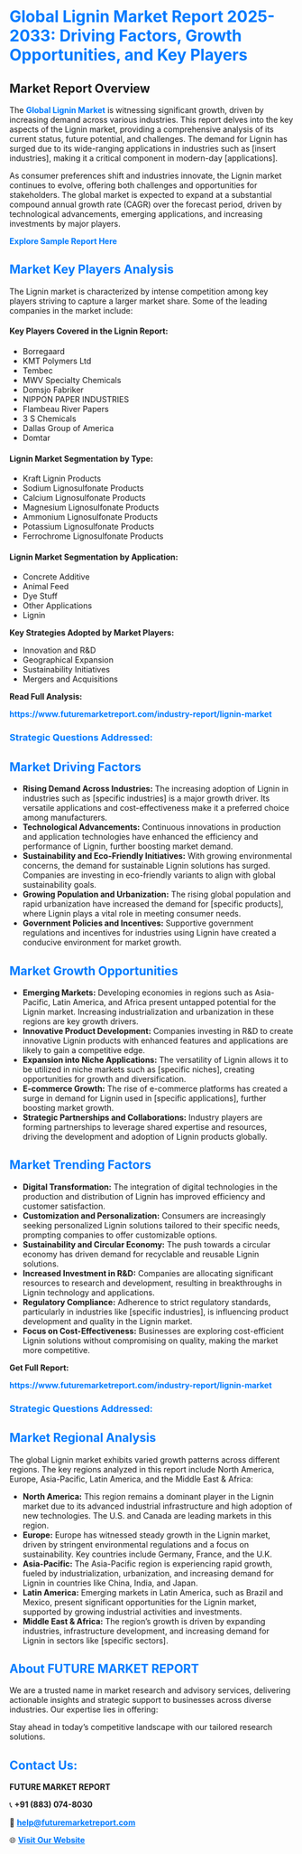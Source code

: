 <h1 style="color: #007BFF;">Global Lignin Market Report 2025-2033: Driving Factors, Growth Opportunities, and Key Players</h1>

<section id="overview">
<h2>Market Report Overview</h2>
<p>The <a href="https://www.futuremarketreport.com/industry-report/lignin-market" style="color: #007BFF; text-decoration: none;"><strong>Global Lignin Market</strong></a> is witnessing significant growth, driven by increasing demand across various industries. This report delves into the key aspects of the Lignin market, providing a comprehensive analysis of its current status, future potential, and challenges. The demand for Lignin has surged due to its wide-ranging applications in industries such as [insert industries], making it a critical component in modern-day [applications].</p>
<p>As consumer preferences shift and industries innovate, the Lignin market continues to evolve, offering both challenges and opportunities for stakeholders. The global market is expected to expand at a substantial compound annual growth rate (CAGR) over the forecast period, driven by technological advancements, emerging applications, and increasing investments by major players.</p>
</section>

<section id="overview">
<p><a href="https://www.futuremarketreport.com/request-sample/reportId=120344" style="color: #007BFF; text-decoration: none;"><strong>Explore Sample Report Here</strong></a></p>
</section>

<section id="key-players">
<h2 style="color: #007BFF;">Market Key Players Analysis</h2>
<p>The Lignin market is characterized by intense competition among key players striving to capture a larger market share. Some of the leading companies in the market include:</p>
<h4>Key Players Covered in the Lignin Report:</h4>
<ul><li>Borregaard</li><li>KMT Polymers Ltd</li><li>Tembec</li><li>MWV Specialty Chemicals</li><li>Domsjo Fabriker</li><li>NIPPON PAPER INDUSTRIES</li><li>Flambeau River Papers</li><li>3 S Chemicals</li><li>Dallas Group of America</li><li>Domtar</li></ul>
<h4>Lignin Market Segmentation by Type:</h4>
<ul><li>Kraft Lignin Products</li><li>Sodium Lignosulfonate Products</li><li>Calcium Lignosulfonate Products</li><li>Magnesium Lignosulfonate Products</li><li>Ammonium Lignosulfonate Products</li><li>Potassium Lignosulfonate Products</li><li>Ferrochrome Lignosulfonate Products</li></ul>

<h4>Lignin Market Segmentation by Application:</h4>
<ul><li>Concrete Additive</li><li>Animal Feed</li><li>Dye Stuff</li><li>Other Applications</li><li>Lignin</li></ul>
<p><strong>Key Strategies Adopted by Market Players:</strong></p>
<ul>
<li>Innovation and R&D</li>
<li>Geographical Expansion</li>
<li>Sustainability Initiatives</li>
<li>Mergers and Acquisitions</li>
</ul>
</section>

<section>
<p><strong>Read Full Analysis: </strong></p><a href="https://www.futuremarketreport.com/industry-report/lignin-market" style="color: #007BFF; text-decoration: none;"><strong>https://www.futuremarketreport.com/industry-report/lignin-market</strong></a>
<h3 style="color: #007BFF;">Strategic Questions Addressed:</h3>
</section>

<section id="driving-factors">
<h2 style="color: #007BFF;">Market Driving Factors</h2>
<ul>
<li><strong>Rising Demand Across Industries:</strong> The increasing adoption of Lignin in industries such as [specific industries] is a major growth driver. Its versatile applications and cost-effectiveness make it a preferred choice among manufacturers.</li>
<li><strong>Technological Advancements:</strong> Continuous innovations in production and application technologies have enhanced the efficiency and performance of Lignin, further boosting market demand.</li>
<li><strong>Sustainability and Eco-Friendly Initiatives:</strong> With growing environmental concerns, the demand for sustainable Lignin solutions has surged. Companies are investing in eco-friendly variants to align with global sustainability goals.</li>
<li><strong>Growing Population and Urbanization:</strong> The rising global population and rapid urbanization have increased the demand for [specific products], where Lignin plays a vital role in meeting consumer needs.</li>
<li><strong>Government Policies and Incentives:</strong> Supportive government regulations and incentives for industries using Lignin have created a conducive environment for market growth.</li>
</ul>
</section>

<section id="growth-opportunities">
<h2 style="color: #007BFF;">Market Growth Opportunities</h2>
<ul>
<li><strong>Emerging Markets:</strong> Developing economies in regions such as Asia-Pacific, Latin America, and Africa present untapped potential for the Lignin market. Increasing industrialization and urbanization in these regions are key growth drivers.</li>
<li><strong>Innovative Product Development:</strong> Companies investing in R&D to create innovative Lignin products with enhanced features and applications are likely to gain a competitive edge.</li>
<li><strong>Expansion into Niche Applications:</strong> The versatility of Lignin allows it to be utilized in niche markets such as [specific niches], creating opportunities for growth and diversification.</li>
<li><strong>E-commerce Growth:</strong> The rise of e-commerce platforms has created a surge in demand for Lignin used in [specific applications], further boosting market growth.</li>
<li><strong>Strategic Partnerships and Collaborations:</strong> Industry players are forming partnerships to leverage shared expertise and resources, driving the development and adoption of Lignin products globally.</li>
</ul>
</section>

<section id="trending-factors">
<h2 style="color: #007BFF;">Market Trending Factors</h2>
<ul>
<li><strong>Digital Transformation:</strong> The integration of digital technologies in the production and distribution of Lignin has improved efficiency and customer satisfaction.</li>
<li><strong>Customization and Personalization:</strong> Consumers are increasingly seeking personalized Lignin solutions tailored to their specific needs, prompting companies to offer customizable options.</li>
<li><strong>Sustainability and Circular Economy:</strong> The push towards a circular economy has driven demand for recyclable and reusable Lignin solutions.</li>
<li><strong>Increased Investment in R&D:</strong> Companies are allocating significant resources to research and development, resulting in breakthroughs in Lignin technology and applications.</li>
<li><strong>Regulatory Compliance:</strong> Adherence to strict regulatory standards, particularly in industries like [specific industries], is influencing product development and quality in the Lignin market.</li>
<li><strong>Focus on Cost-Effectiveness:</strong> Businesses are exploring cost-efficient Lignin solutions without compromising on quality, making the market more competitive.</li>
</ul>
</section>

<section>
<p><strong>Get Full Report: </strong></p><a href="https://www.futuremarketreport.com/industry-report/lignin-market" style="color: #007BFF; text-decoration: none;"><strong>https://www.futuremarketreport.com/industry-report/lignin-market</strong></a>
<h3 style="color: #007BFF;">Strategic Questions Addressed:</h3>
</section>


<section id="regional-analysis">
<h2 style="color: #007BFF;">Market Regional Analysis</h2>
<p>The global Lignin market exhibits varied growth patterns across different regions. The key regions analyzed in this report include North America, Europe, Asia-Pacific, Latin America, and the Middle East & Africa:</p>
<ul>
<li><strong>North America:</strong> This region remains a dominant player in the Lignin market due to its advanced industrial infrastructure and high adoption of new technologies. The U.S. and Canada are leading markets in this region.</li>
<li><strong>Europe:</strong> Europe has witnessed steady growth in the Lignin market, driven by stringent environmental regulations and a focus on sustainability. Key countries include Germany, France, and the U.K.</li>
<li><strong>Asia-Pacific:</strong> The Asia-Pacific region is experiencing rapid growth, fueled by industrialization, urbanization, and increasing demand for Lignin in countries like China, India, and Japan.</li>
<li><strong>Latin America:</strong> Emerging markets in Latin America, such as Brazil and Mexico, present significant opportunities for the Lignin market, supported by growing industrial activities and investments.</li>
<li><strong>Middle East & Africa:</strong> The region’s growth is driven by expanding industries, infrastructure development, and increasing demand for Lignin in sectors like [specific sectors].</li>
</ul>
</section>

<footer>
<h2 style="color: #007BFF;">About FUTURE MARKET REPORT</h2>
<p>We are a trusted name in market research and advisory services, delivering actionable insights and strategic support to businesses across diverse industries. Our expertise lies in offering:</p>

<p>Stay ahead in today’s competitive landscape with our tailored research solutions.</p>

<h2 style="color: #007BFF;">Contact Us:</h2>
<p><strong>FUTURE MARKET REPORT</strong></p>
<p>📞 <strong>+91 (883) 074-8030</strong></p>
<p>📧 <strong><a href="mailto:help@futuremarketreport.com" style="color: #007BFF;">help@futuremarketreport.com</a></strong></p>
<p>🌐 <strong><a href="https://www.futuremarketreport.com/" style="color: #007BFF;">Visit Our Website</a></strong></p>
</footer>